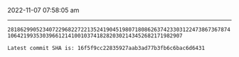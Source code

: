 2022-11-07 07:58:05 am

---

`28186299052340722968227221352419045198071808626374233031224738673678741064219935303966121410010374182820302143452682171982907`

`Latest commit SHA is: 16f5f9cc22835927aab3ad77b3fb6c6bac6d6431 `
